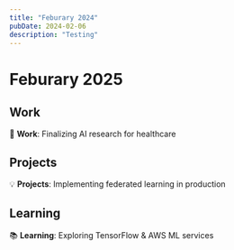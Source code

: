 ```yaml
---
title: "Feburary 2024"
pubDate: 2024-02-06
description: "Testing"
---
```


# Feburary 2025

## Work

🚀 **Work**: Finalizing AI research for healthcare

## Projects

💡 **Projects**: Implementing federated learning in production

## Learning

📚 **Learning**: Exploring TensorFlow & AWS ML services
